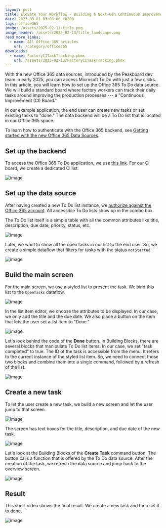 ```yaml
---
layout: post
title: Elevate Your Workflow - Building a Next-Gen Continuous Improvement Board with Office 365 To Do
date: 2023-03-01 03:00:00 +0200
tags: office365
image: /assets/2025-02-13/title.png
image_header: /assets/2025-02-13/title_landscape.png
read_more_links:
  - name: All Office 365 articles
    url: /category/office365
downloads:
  - name: FactoryCITaskTracking.pbmx
    url: /assets/2025-02-13/FactoryCITaskTracking.pbmx
---
```


With the new Office 365 data sources, introduced by the Peakboard dev team in early 2025, you can access Microsoft To Do with just a few clicks. In this article, you will learn how to set up the Office 365 To Do data source. We will build a standard board where factory workers can track their daily tasks around improving the production processes --- a "Continuous Improvement (CI) Board."

In our example application, the end user can create new tasks or set existing tasks to "done." The data backend will be a To Do list that is located in our Office 365 space.

To learn how to authenticate with the Office 365 backend, see [Getting started with the new Office 365 Data Sources](/Getting-started-with-the-new-Office-365-Data-Sources.html).

## Set up the backend

To access the Office 365 To Do application, we use [this link](https://to-do.office.com/). For our CI board, we create a dedicated CI list:

![image](/assets/2025-02-13/010.png)

## Set up the data source

After having created a new To Do list instance, we [authorize against the Office 365 account](/Getting-started-with-the-new-Office-365-Data-Sources.html). All accessible To Do lists show up in the combo box.

The To Do list itself is a simple table with all the common attributes like title, description, due date, priority, status, etc.

![image](/assets/2025-02-13/020.png)

Later, we want to show all the open tasks in our list to the end user. So, we create a simple dataflow that filters for tasks with the status `notStarted`.

![image](/assets/2025-02-13/030.png)

## Build the main screen

For the main screen, we use a styled list to present the task. We bind this list to the `OpenTasks` dataflow.

![image](/assets/2025-02-13/040.png)

In the list item editor, we choose the attributes to be displayed. In our case, we only add the title and the due date. We also place a button on the item that lets the user set a list item to "Done."

![image](/assets/2025-02-13/050.png)

Let's look behind the code of the **Done** button. In Building Blocks, there are several blocks that manipulate To Do list items. In our case, we set "task completed" to true. The ID of the task is accessible from the menu. It refers to the current instance of the styled list item. So, we need to connect those two blocks and combine them into a single command, followed by a refresh of the list.

![image](/assets/2025-02-13/060.png)

## Create a new task

To let the user create a new task, we build a new screen and let the user jump to that screen.

![image](/assets/2025-02-13/070.png)

The screen has text boxes for the title, description, and due date of the new task.

![image](/assets/2025-02-13/080.png)

Let's look at the Building Blocks of the **Create Task** command button. The button calls a function that is offered by the To Do data source. After the creation of the task, we refresh the data source and jump back to the overview screen.

![image](/assets/2025-02-13/090.png)

## Result

This short video shows the final result. We create a new task and then set it to done.

![image](/assets/2025-02-13/result.gif)
